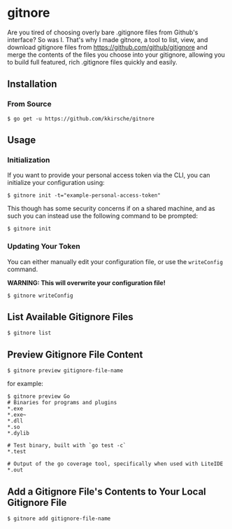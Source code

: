 # gitnore

Are you tired of choosing overly bare .gitignore files from Github's interface? So was I. That's why I made gitnore, a tool to list, view, and download gitignore files from https://github.com/github/gitignore and merge the contents of the files you choose into your gitignore, allowing you to build full featured, rich .gitignore files quickly and easily.

## Installation

### From Source

```
$ go get -u https://github.com/kkirsche/gitnore
```

## Usage

### Initialization

If you want to provide your personal access token via the CLI, you can initialize your configuration using:

```
$ gitnore init -t="example-personal-access-token"
```

This though has some security concerns if on a shared machine, and as such you can instead use the following command to be prompted:

```
$ gitnore init
```

### Updating Your Token

You can either manually edit your configuration file, or use the `writeConfig` command.

**WARNING: This will overwrite your configuration file!**

```
$ gitnore writeConfig
```

## List Available Gitignore Files

```
$ gitnore list
```

## Preview Gitignore File Content

```
$ gitnore preview gitignore-file-name
```

for example:

```
$ gitnore preview Go
# Binaries for programs and plugins
*.exe
*.exe~
*.dll
*.so
*.dylib

# Test binary, built with `go test -c`
*.test

# Output of the go coverage tool, specifically when used with LiteIDE
*.out
```

## Add a Gitignore File's Contents to Your Local Gitignore File

```
$ gitnore add gitignore-file-name
```
